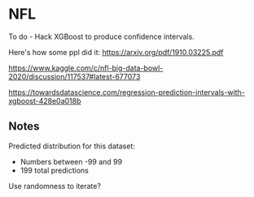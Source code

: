 # NFL

To do -  Hack XGBoost to produce confidence intervals.

Here's how some ppl did it: https://arxiv.org/pdf/1910.03225.pdf

https://www.kaggle.com/c/nfl-big-data-bowl-2020/discussion/117537#latest-677073

https://towardsdatascience.com/regression-prediction-intervals-with-xgboost-428e0a018b



## Notes
Predicted distribution for this dataset:
- Numbers between -99 and 99
- 199 total predictions

Use randomness to iterate?
